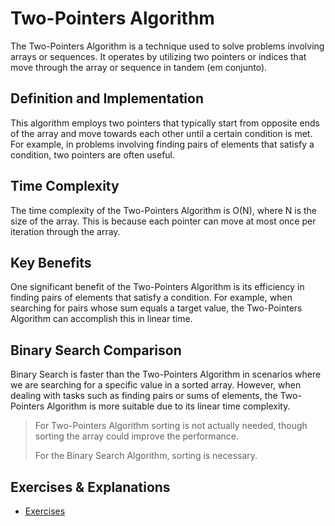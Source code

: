 # Two-Pointers Algorithm

The Two-Pointers Algorithm is a technique used to solve problems involving arrays or sequences. It operates by utilizing two pointers or indices that move through the array or sequence in tandem (em conjunto).

## Definition and Implementation

This algorithm employs two pointers that typically start from opposite ends of the array and move towards each other until a certain condition is met. For example, in problems involving finding pairs of elements that satisfy a condition, two pointers are often useful.

## Time Complexity

The time complexity of the Two-Pointers Algorithm is O(N), where N is the size of the array. This is because each pointer can move at most once per iteration through the array.

## Key Benefits

One significant benefit of the Two-Pointers Algorithm is its efficiency in finding pairs of elements that satisfy a condition. For example, when searching for pairs whose sum equals a target value, the Two-Pointers Algorithm can accomplish this in linear time.

## Binary Search Comparison

Binary Search is faster than the Two-Pointers Algorithm in scenarios where we are searching for a specific value in a sorted array. However, when dealing with tasks such as finding pairs or sums of elements, the Two-Pointers Algorithm is more suitable due to its linear time complexity.

> For Two-Pointers Algorithm sorting is not actually needed, though sorting the array could improve the performance.
>
> For the Binary Search Algorithm, sorting is necessary. 

## Exercises & Explanations

- [Exercises](./exercises.md)